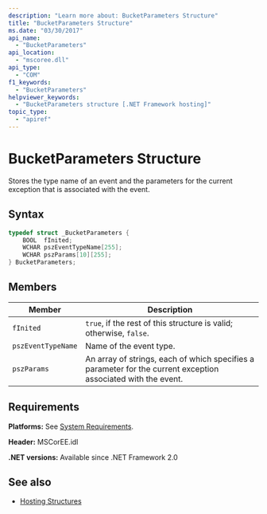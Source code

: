 ```yaml
---
description: "Learn more about: BucketParameters Structure"
title: "BucketParameters Structure"
ms.date: "03/30/2017"
api_name:
  - "BucketParameters"
api_location:
  - "mscoree.dll"
api_type:
  - "COM"
f1_keywords:
  - "BucketParameters"
helpviewer_keywords:
  - "BucketParameters structure [.NET Framework hosting]"
topic_type:
  - "apiref"
---
```

# BucketParameters Structure

Stores the type name of an event and the parameters for the current exception that is associated with the event.

## Syntax

```cpp
typedef struct _BucketParameters {
    BOOL  fInited;
    WCHAR pszEventTypeName[255];
    WCHAR pszParams[10][255];
} BucketParameters;
```

## Members

|Member|Description|
|------------|-----------------|
|`fInited`|`true`, if the rest of this structure is valid; otherwise, `false`.|
|`pszEventTypeName`|Name of the event type.|
|`pszParams`|An array of strings, each of which specifies a parameter for the current exception associated with the event.|

## Requirements

 **Platforms:** See [System Requirements](../../../framework/get-started/system-requirements.md).

 **Header:** MSCorEE.idl

 **.NET versions:** Available since .NET Framework 2.0

## See also

- [Hosting Structures](hosting-structures.md)

